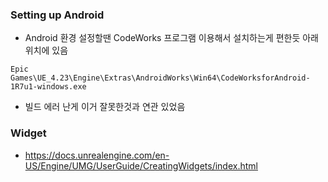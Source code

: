 ### Setting up Android 
* Android 환경 설정할땐 CodeWorks 프로그램 이용해서 설치하는게 편한듯 아래 위치에 있음
```
Epic Games\UE_4.23\Engine\Extras\AndroidWorks\Win64\CodeWorksforAndroid-1R7u1-windows.exe
```
* 빌드 에러 난게 이거 잘못한것과 연관 있었음 


### Widget 
* https://docs.unrealengine.com/en-US/Engine/UMG/UserGuide/CreatingWidgets/index.html
